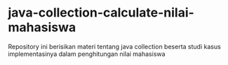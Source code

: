 # java-collection-calculate-nilai-mahasiswa
Repository ini berisikan materi tentang java collection beserta studi kasus implementasinya dalam penghitungan nilai mahasiswa
